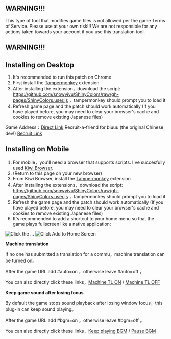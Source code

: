 ## WARNING!!!
This type of tool that modifies game files is not allowed per the game Terms of Service.  Please use at your own risk!!!  We are not responsible for any actions taken towards your account if you use this translation tool.
## WARNING!!!

## Installing on Desktop
1. It's recommended to run this patch on Chrome
2. First install the [Tampermonkey](https://tampermonkey.net/) extension
3. After installing the extension，download the script: https://github.com/snowyivu/ShinyColors/raw/gh-pages/ShinyColors.user.js ，tampermonkey should prompt you to load it
4. Refresh game page and the patch should work automatically
(If you have played before, you may need to clear your browser's cache and cookies to remove existing Japanese files)

Game Address：[Direct Link](https://shinycolors.enza.fun/home) Recruit-a-friend for biuuu (the original Chinese dev!) [Recruit Link](https://go.enza.fun/YLZXbw)

## Installing on Mobile
1. For mobile，you'll need a browser that supports scripts.  I've succesfully used [Kiwi Browser](https://play.google.com/store/apps/details?id=com.kiwibrowser.browser&hl=en_US).
2. (Return to this page on your new browser)
3. From Kiwi Browser, install the [Tampermonkey](https://tampermonkey.net/) extension
4. After installing the extensions，download the script: https://github.com/snowyivu/ShinyColors/raw/gh-pages/ShinyColors.user.js ，tampermonkey should prompt you to load it
5. Refresh the game page and the patch should work automatically
(If you have played before, you may need to clear your browser's cache and cookies to remove existing Japanese files)
6. It's recommended to add a shortcut to your home menu so that the game plays fullscreen like a native application:
<img src="https://github.com/snowyivu/ShinyColors/blob/master/data/image/MobileInstallTutorial1.jpg" alt="Click the ...">
<img src="https://github.com/snowyivu/ShinyColors/blob/master/data/image/MobileInstallTutorial2.jpg" alt="Click Add to Home Screen">

**Machine translation**

If no one has submitted a translation for a commu，machine translation can be turned on。

After the game URL add #auto=on ，otherwise leave #auto=off 。

You can also directly click these links，[Machine TL ON](https://shinycolors.enza.fun/home#auto=on)  /  [Machine TL OFF](https://shinycolors.enza.fun/home#auto=off)

**Keep game sound after losing focus**

By default the game stops sound playback after losing window focus，this plug-in can keep sound playing。

After the game URL add #bgm=on ，otherwise leave #bgm=off 。

You can also directly click these links，[Keep playing BGM](https://shinycolors.enza.fun/home#bgm=on)  /  [Pause BGM](https://shinycolors.enza.fun/home#bgm=off)
